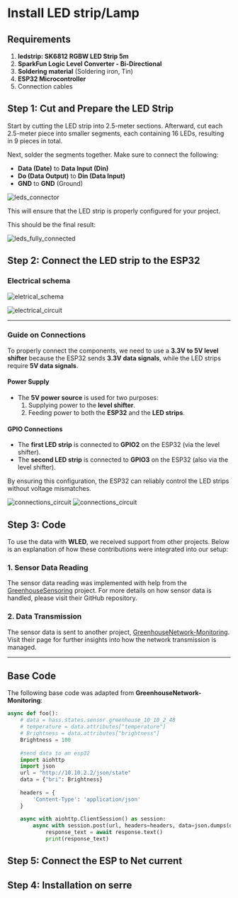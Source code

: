 # Install LED strip/Lamp

## Requirements

1. **ledstrip: SK6812 RGBW LED Strip 5m**
2. **SparkFun Logic Level Converter - Bi-Directional**
3. **Soldering material** (Soldering iron, Tin)
4. **ESP32 Microcontroller**
5. Connection cables

## Step 1: Cut and Prepare the LED Strip

Start by cutting the LED strip into 2.5-meter sections. Afterward, cut each 2.5-meter piece into smaller segments, each containing 16 LEDs, resulting in 9 pieces in total.

Next, solder the segments together. Make sure to connect the following:

- **Data (Date)** to **Data Input (Din)**
- **Do (Data Output)** to **Din (Data Input)**
- **GND** to **GND** (Ground)

![leds_connector](../images/Leds_Connector.jpg)

This will ensure that the LED strip is properly configured for your project.

This should be the final result:

![leds_fully_connected](../images/Leds_Fully_Connected.jpg)

## Step 2: Connect the LED strip to the ESP32

### Electrical schema

![eletrical_schema](../images/Wiring_architecture_diagram.png)

![electrical_circuit](../images/fullCircuit.png)

---

### Guide on Connections

To properly connect the components, we need to use a **3.3V to 5V level shifter** because the ESP32 sends **3.3V data signals**, while the LED strips require **5V data signals**.

#### Power Supply

- The **5V power source** is used for two purposes:
  1. Supplying power to the **level shifter**.
  2. Feeding power to both the **ESP32** and the **LED strips**.

#### GPIO Connections

- The **first LED strip** is connected to **GPIO2** on the ESP32 (via the level shifter).
- The **second LED strip** is connected to **GPIO3** on the ESP32 (also via the level shifter).

By ensuring this configuration, the ESP32 can reliably control the LED strips without voltage mismatches.

![connections_circuit](../images/frontSideCircuit2.png)
![connections_circuit](../images/backSideCircuit.png)

## Step 3: Code

To use the data with **WLED**, we received support from other projects. Below is an explanation of how these contributions were integrated into our setup:

### 1. Sensor Data Reading

The sensor data reading was implemented with help from the [GreenhouseSensoring](https://github.com/vives-project-xp/GreenhouseSensoring) project. For more details on how sensor data is handled, please visit their GitHub repository.

### 2. Data Transmission

The sensor data is sent to another project, [GreenhouseNetwork-Monitoring](https://github.com/vives-project-xp/GreenhouseNetwork-Monitoring). Visit their page for further insights into how the network transmission is managed.

---

## Base Code

The following base code was adapted from **GreenhouseNetwork-Monitoring**:

```python
async def foo():
    # data = hass.states.sensor.greenhouse_10_10_2_48
    # temperature = data.attributes["temperature"]
    # Brightness = data.attributes["brightness"]
    Brightness = 100
    
    #send data to an esp32
    import aiohttp
    import json
    url = "http://10.10.2.2/json/state"
    data = {"bri": Brightness}
    
    headers = {
        'Content-Type': 'application/json'
    }
    
    async with aiohttp.ClientSession() as session:
        async with session.post(url, headers=headers, data=json.dumps(data)) as response:
            response_text = await response.text()
            print(response_text)
```

## Step 5: Connect the ESP to Net current

## Step 4: Installation on serre

